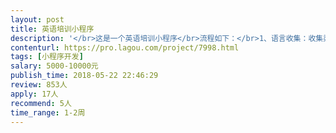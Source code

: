 ```yaml
---                
layout: post       
title: 英语培训小程序           
description: '</br>这是一个英语培训小程序</br>流程如下：</br>1、语言收集：收集渠道主要为微信（语音或文字），只收集使用者本人的语料。</br>2、语言翻译：运用第三方接口予以翻译，带朗读和单词翻译功能</br>3、语言学习：</br>（1）今日学习：选择数句给使用者练习</br>（2）今日复习：之前的内容进行复习，每周重复一次，重复4次。</br>4、语言测验：每句话在5次学习和复习（每周一次）后的接着一周，进行测试，看中文写英文。将未通过的测试的放入课程里复习。推送三次，循环测试，再推送。</br>'     
contenturl: https://pro.lagou.com/project/7998.html      
tags: [小程序开发]            
salary: 5000-10000元          
publish_time: 2018-05-22 22:46:29         
review: 853人                   
apply: 17人                   
recommend: 5人                   
time_range: 1-2周              
---                 
```

